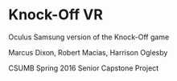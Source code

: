 # Knock-Off VR

Oculus Samsung version of the Knock-Off game


Marcus Dixon, Robert Macias, Harrison Oglesby


CSUMB Spring 2016
Senior Capstone Project